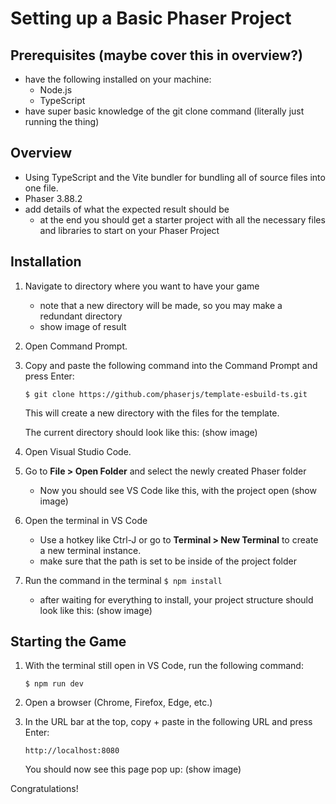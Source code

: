# Setting up a Basic Phaser Project

## Prerequisites (maybe cover this in overview?)
- have the following installed on your machine:
    - Node.js
    - TypeScript
- have super basic knowledge of the git clone command (literally just running the thing)

## Overview
- Using TypeScript and the Vite bundler for bundling all of source files into one file.
- Phaser 3.88.2
- add details of what the expected result should be
    - at the end you should get a starter project with all the necessary files and libraries to start on your Phaser Project

## Installation
1. Navigate to directory where you want to have your game
    - note that a new directory will be made, so you may make a redundant directory
    - show image of result
2. Open Command Prompt.
3. Copy and paste the following command into the Command Prompt and press Enter:

    `$ git clone https://github.com/phaserjs/template-esbuild-ts.git`

    This will create a new directory with the files for the template.
    
    The current directory should look like this: (show image)

4. Open Visual Studio Code.
5. Go to **File > Open Folder** and select the newly created Phaser folder
    - Now you should see VS Code like this, with the project open (show image)
6. Open the terminal in VS Code
    - Use a hotkey like Ctrl-J or go to **Terminal > New Terminal** to create a new terminal instance.
    - make sure that the path is set to be inside of the project folder
7. Run the command in the terminal `$ npm install`
    - after waiting for everything to install, your project structure should look like this: (show image)

## Starting the Game
1. With the terminal still open in VS Code, run the following command: 

    `$ npm run dev`

2. Open a browser (Chrome, Firefox, Edge, etc.)
3. In the URL bar at the top, copy + paste in the following URL and press Enter: 

    `http://localhost:8080`
    
    You should now see this page pop up: (show image)

Congratulations!